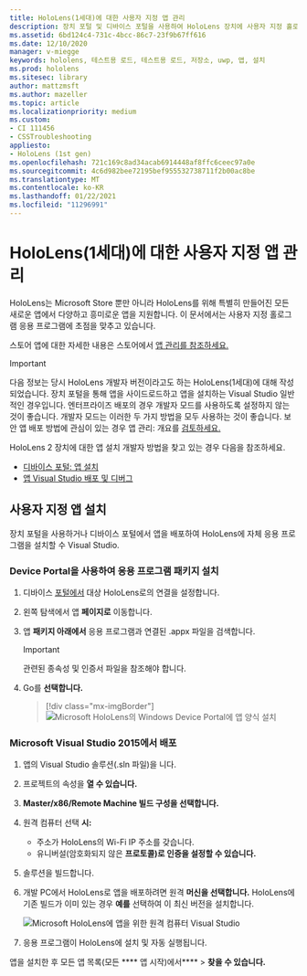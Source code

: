 ```yaml
---
title: HoloLens(1세대)에 대한 사용자 지정 앱 관리
description: 장치 포털 및 디바이스 포털을 사용하여 HoloLens 장치에 사용자 지정 홀로그램 앱을 설치, 제거 및 테스트용 로드하는 Visual Studio.
ms.assetid: 6bd124c4-731c-4bcc-86c7-23f9b67ff616
ms.date: 12/10/2020
manager: v-miegge
keywords: hololens, 테스트용 로드, 테스트용 로드, 저장소, uwp, 앱, 설치
ms.prod: hololens
ms.sitesec: library
author: mattzmsft
ms.author: mazeller
ms.topic: article
ms.localizationpriority: medium
ms.custom:
- CI 111456
- CSSTroubleshooting
appliesto:
- HoloLens (1st gen)
ms.openlocfilehash: 721c169c8ad34acab6914448af8ffc6ceec97a0e
ms.sourcegitcommit: 4c6d982bee72195bef955532738711f2b00ac8be
ms.translationtype: MT
ms.contentlocale: ko-KR
ms.lasthandoff: 01/22/2021
ms.locfileid: "11296991"
---
```

# HoloLens(1세대)에 대한 사용자 지정 앱 관리

HoloLens는 Microsoft Store 뿐만 아니라 HoloLens를 위해 특별히 만들어진 모든 새로운 앱에서 다양하고 흥미로운 앱을 지원합니다. 이 문서에서는 사용자 지정 홀로그램 응용 프로그램에 초점을 맞추고 있습니다.  

스토어 앱에 대한 자세한 내용은 스토어에서 [앱 관리를 참조하세요.](holographic-store-apps.md)

> [!IMPORTANT]
> 다음 정보는 당시 HoloLens 개발자 버전이라고도 하는 HoloLens(1세대)에 대해 작성되었습니다. 장치 포털을 통해 앱을 사이드로드하고 앱을 설치하는 Visual Studio 일반적인 경우입니다. 엔터프라이즈 배포의 경우 개발자 모드를 사용하도록 설정하지 않는 것이 좋습니다. 개발자 모드는 이러한 두 가지 방법을 모두 사용하는 것이 좋습니다. 보안 앱 배포 방법에 관심이 있는 경우 앱 관리: 개요를 [검토하세요.](app-deploy-overview.md)
>
> HoloLens 2 장치에 대한 앱 설치 개발자 방법을 찾고 있는 경우 다음을 참조하세요.
> - [디바이스 포털: 앱 설치](https://docs.microsoft.com/windows/mixed-reality/develop/platform-capabilities-and-apis/using-the-windows-device-portal#installing-an-app)
> - [앱 Visual Studio 배포 및 디버그](https://docs.microsoft.com/windows/mixed-reality/develop/platform-capabilities-and-apis/using-visual-studio)

## 사용자 지정 앱 설치

장치 포털을 사용하거나 디바이스 포털에서 앱을 배포하여 HoloLens에 자체 응용 프로그램을 설치할 수 Visual Studio.

### Device Portal을 사용하여 응용 프로그램 패키지 설치

1. 디바이스 [포털에서](https://docs.microsoft.com/windows/mixed-reality/using-the-windows-device-portal) 대상 HoloLens로의 연결을 설정합니다.

1. 왼쪽 탐색에서 앱 **페이지로** 이동합니다.

1. 앱 **패키지 아래에서** 응용 프로그램과 연결된 .appx 파일을 검색합니다.

   > [!IMPORTANT]
   > 관련된 종속성 및 인증서 파일을 참조해야 합니다.

1. Go를 **선택합니다.**

   > [!div class="mx-imgBorder"]
   > ![Microsoft HoloLens의 Windows Device Portal에 앱 양식 설치](images/deviceportal-appmanager.jpg)

### Microsoft Visual Studio 2015에서 배포

1. 앱의 Visual Studio 솔루션(.sln 파일)을 니다.

1. 프로젝트의 속성을 **열 수 있습니다.**

1. **Master/x86/Remote Machine 빌드 구성을 선택합니다.**

1. 원격 컴퓨터 선택 **시:**
   - 주소가 HoloLens의 Wi-Fi IP 주소를 갖습니다.
   - 유니버설(암호화되지 않은 **프로토콜)로 인증을 설정할 수 있습니다.**
   
1. 솔루션을 빌드합니다.

1. 개발 PC에서 HoloLens로 앱을 배포하려면 원격 **머신을 선택합니다.** HoloLens에 기존 빌드가 이미 있는 경우 **예를** 선택하여 이 최신 버전을 설치합니다.  

   ![Microsoft HoloLens에 앱을 위한 원격 컴퓨터 Visual Studio](images/vs2015-remotedeployment.jpg)  
   
1. 응용 프로그램이 HoloLens에 설치 및 자동 실행됩니다.

앱을 설치한 후 모든 앱 목록(모든 **** 앱 시작)에서****  >  **찾을 수 있습니다.**

